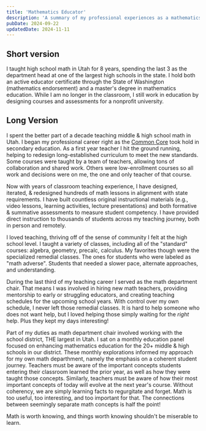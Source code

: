 ```yaml
---
title: 'Mathematics Educator'
description: 'A summary of my professional experiences as a mathematics educator.'
pubDate: 2024-09-22
updatedDate: 2024-11-11
---
```


## Short version

I taught high school math in Utah for 8 years, spending the last 3 as the department head at one of the largest high schools in the state. I hold both an active educator certificate through the State of Washington (mathematics endorsement) and a master's degree in mathematics education. While I am no longer in the classroom, I still work in education by designing courses and assessments for a nonprofit university.

## Long Version

I spent the better part of a decade teaching middle & high school math in Utah. I began my professional career right as the [Common Core](https://www.thecorestandards.org/) took hold in secondary education. As a first year teacher I hit the ground running, helping to redesign long-established curriculum to meet the new standards. Some courses were taught by a team of teachers, allowing tons of collaboration and shared work. Others were low-enrollment courses so all work and decisions were on me, the one and only teacher of that course.

Now with years of classroom teaching experience, I have designed, iterated, & redesigned hundreds of math lessons in alignment with state requirements. I have built countless original instructional materials (e.g., video lessons, learning activities, lecture presentations) and both formative & summative assessments to measure student competency. I have provided direct instruction to thousands of students across my teaching journey, both in person and remotely.

I loved teaching, thriving off of the sense of community I felt at the high school level. I taught a variety of classes, including all of the "standard" courses: algebra, geometry, precalc, calculus. My favorites though were the specialized remedial classes. The ones for students who were labeled as "math adverse". Students that needed a slower pace, alternate approaches, and understanding.

During the last third of my teaching career I served as the math department chair. That means I was involved in hiring new math teachers, providing mentorship to early or struggling educators, and creating teaching schedules for the upcoming school years. With control over my own schedule, I never left those remedial classes. It is hard to help someone who does not want help, but I loved helping those simply waiting for the _right_ help. Plus they kept my days interesting!

Part of my duties as math department chair involved working with the school district, THE largest in Utah. I sat on a monthly education panel focused on enhancing mathematics education for the 20+ middle & high schools in our district. These monthly explorations informed my approach for my own math departhment, namely the emphasis on a coherent student journey. Teachers must be aware of the important concepts students entering their classroom learned the prior year, as well as how they were taught those concepts. Similarly, teachers must be aware of how their most important concepts of today will evolve at the next year's course. Without coherency, we are simply learning facts to regurgitate and forget. Math is too useful, too interesting, and too important for that. The connections between seemingly separate math concepts is half the point!

Math is worth knowing, and things worth knowing shouldn't be miserable to learn.
